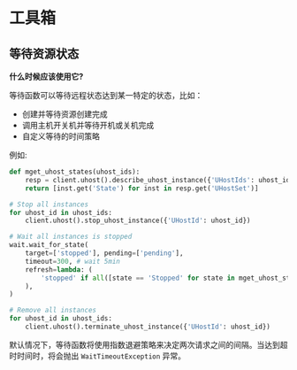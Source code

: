# 工具箱

## 等待资源状态

**什么时候应该使用它?**

等待函数可以等待远程状态达到某一特定的状态，比如：

- 创建并等待资源创建完成
- 调用主机开关机并等待开机或关机完成
- 自定义等待的时间策略

例如:

```python
def mget_uhost_states(uhost_ids):
    resp = client.uhost().describe_uhost_instance({'UHostIds': uhost_ids})
    return [inst.get('State') for inst in resp.get('UHostSet')]

# Stop all instances
for uhost_id in uhost_ids:
    client.uhost().stop_uhost_instance({'UHostId': uhost_id})

# Wait all instances is stopped
wait.wait_for_state(
    target=['stopped'], pending=['pending'],
    timeout=300, # wait 5min
    refresh=lambda: (
        'stopped' if all([state == 'Stopped' for state in mget_uhost_states(uhost_ids)]) else 'pending'
    ),
)

# Remove all instances
for uhost_id in uhost_ids:
    client.uhost().terminate_uhost_instance({'UHostId': uhost_id})
```

默认情况下，等待函数将使用指数退避策略来决定两次请求之间的间隔。当达到超时时间时，将会抛出 `WaitTimeoutException` 异常。

